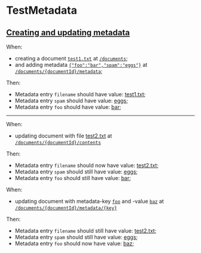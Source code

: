 # TestMetadata

## [Creating and updating metadata](- 'createDocumentWithMetadata')

When:

 - creating a document [`test1.txt`](- "#filename") at [`/documents`](- "#documentEndpoint");
 - and adding metadata [`{"foo":"bar","spam":"eggs"}`](- "#metadata") at [`/documents/{documentId}/metadata`](- "#metadataEndpoint");

[ ](- "#doc=createDocumentWithMetadata(#filename, #documentEndpoint, #metadata, #metadataEndpoint)")
Then:

 - Metadata entry `filename` should have value: [test1.txt](- "?=#doc.filename");
 - Metadata entry `spam` should have value: [eggs](- "?=#doc.spam");
 - Metadata entry `foo` should have value: [bar](- "?=#doc.foo");

---

When:

 - updating document with 
   file [test2.txt](- "#newFilename") at [`/documents/{documentId}/contents`](- "#documentFileEndpoint")
   [ ](- "#doc2=updateDocumentFilename(#documentFileEndpoint, #doc.documentId, #newFilename)")

Then:

 - Metadata entry `filename` should now have value: [test2.txt](- "?=#doc2.filename");
 - Metadata entry `spam` should still have value: [eggs](- "?=#doc2.spam");
 - Metadata entry `foo` should still have value: [bar](- "?=#doc2.foo");

When:

 - updating document with 
   metadata-key [`foo`](- "#updatedKey") and -value [`baz`](- "#updatedValue") at [`/documents/{documentId}/metadata/{key}`](- "#documentMetadataEndpoint")
   [ ](- "#doc3=updateMetadataEntry(#documentMetadataEndpoint, #doc.documentId, #updatedKey, #updatedValue)")

Then:

 - Metadata entry `filename` should still have value: [test2.txt](- "?=#doc3.filename");
 - Metadata entry `spam` should still have value: [eggs](- "?=#doc3.spam");
 - Metadata entry `foo` should now have value: [baz](- "?=#doc3.foo");
 